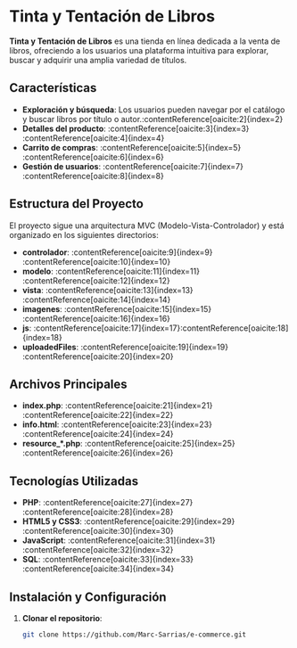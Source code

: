 # Tinta y Tentación de Libros

**Tinta y Tentación de Libros** es una tienda en línea dedicada a la venta de libros, ofreciendo a los usuarios una plataforma intuitiva para explorar, buscar y adquirir una amplia variedad de títulos.

## Características

- **Exploración y búsqueda**: Los usuarios pueden navegar por el catálogo y buscar libros por título o autor.&#8203;:contentReference[oaicite:2]{index=2}
- **Detalles del producto**: :contentReference[oaicite:3]{index=3}&#8203;:contentReference[oaicite:4]{index=4}
- **Carrito de compras**: :contentReference[oaicite:5]{index=5}&#8203;:contentReference[oaicite:6]{index=6}
- **Gestión de usuarios**: :contentReference[oaicite:7]{index=7}&#8203;:contentReference[oaicite:8]{index=8}

## Estructura del Proyecto

El proyecto sigue una arquitectura MVC (Modelo-Vista-Controlador) y está organizado en los siguientes directorios:

- **controlador**: :contentReference[oaicite:9]{index=9}&#8203;:contentReference[oaicite:10]{index=10}
- **modelo**: :contentReference[oaicite:11]{index=11}&#8203;:contentReference[oaicite:12]{index=12}
- **vista**: :contentReference[oaicite:13]{index=13}&#8203;:contentReference[oaicite:14]{index=14}
- **imagenes**: :contentReference[oaicite:15]{index=15}&#8203;:contentReference[oaicite:16]{index=16}
- **js**: :contentReference[oaicite:17]{index=17}&#8203;:contentReference[oaicite:18]{index=18}
- **uploadedFiles**: :contentReference[oaicite:19]{index=19}&#8203;:contentReference[oaicite:20]{index=20}

## Archivos Principales

- **index.php**: :contentReference[oaicite:21]{index=21}&#8203;:contentReference[oaicite:22]{index=22}
- **info.html**: :contentReference[oaicite:23]{index=23}&#8203;:contentReference[oaicite:24]{index=24}
- **resource_*.php**: :contentReference[oaicite:25]{index=25}&#8203;:contentReference[oaicite:26]{index=26}

## Tecnologías Utilizadas

- **PHP**: :contentReference[oaicite:27]{index=27}&#8203;:contentReference[oaicite:28]{index=28}
- **HTML5 y CSS3**: :contentReference[oaicite:29]{index=29}&#8203;:contentReference[oaicite:30]{index=30}
- **JavaScript**: :contentReference[oaicite:31]{index=31}&#8203;:contentReference[oaicite:32]{index=32}
- **SQL**: :contentReference[oaicite:33]{index=33}&#8203;:contentReference[oaicite:34]{index=34}

## Instalación y Configuración

1. **Clonar el repositorio**:

   ```bash
   git clone https://github.com/Marc-Sarrias/e-commerce.git
